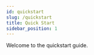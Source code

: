 ```yaml
---
id: quickstart
slug: /quickstart
title: Quick Start
sidebar_position: 1
---
```


Welcome to the quickstart guide.